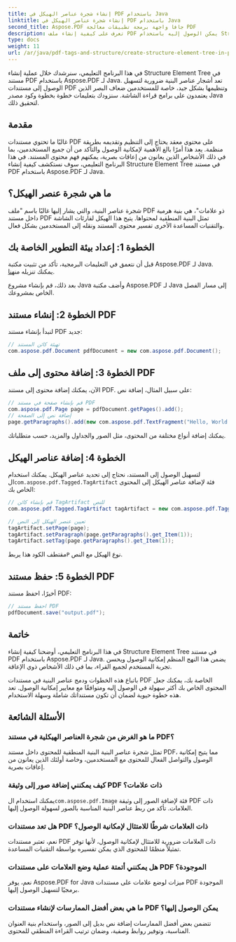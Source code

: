 ```yaml
---
title: إنشاء شجرة عناصر الهيكل في PDF باستخدام Java
linktitle: إنشاء شجرة عناصر الهيكل في PDF باستخدام Java
second_title: Aspose.PDF جافا واجهة برمجة تطبيقات معالجة PDF
description: تعرف على كيفية إنشاء ملف PDF يمكن الوصول إليه باستخدام Structure Element Tree في Java باستخدام Aspose.PDF، مما يضمن الشمولية لجميع المستخدمين.
type: docs
weight: 11
url: /ar/java/pdf-tags-and-structure/create-structure-element-tree-in-pdf-using-java/
---
```

في هذا البرنامج التعليمي، سنرشدك خلال عملية إنشاء Structure Element Tree في مستند PDF باستخدام Aspose.PDF لـ Java. تعد أشجار عناصر البنية ضرورية لتسهيل الوصول إلى مستندات PDF وتنظيمها بشكل جيد، خاصة للمستخدمين ضعاف البصر الذين يعتمدون على برامج قراءة الشاشة. سنزودك بتعليمات خطوة بخطوة وكود مصدر Java لتحقيق ذلك.

## مقدمة

غالبًا ما تحتوي مستندات PDF على محتوى معقد يحتاج إلى التنظيم وتقديمه بطريقة منظمة. يعد هذا أمرًا بالغ الأهمية لإمكانية الوصول والتأكد من أن جميع المستخدمين، بما في ذلك الأشخاص الذين يعانون من إعاقات بصرية، يمكنهم فهم محتوى المستند. في هذا البرنامج التعليمي، سوف نستكشف كيفية إنشاء Structure Element Tree في مستند PDF باستخدام Aspose.PDF لـ Java.

## ما هي شجرة عنصر الهيكل؟

شجرة عناصر البنية، والتي يشار إليها غالبًا باسم "ملف PDF ذو علامات"، هي بنية هرمية داخل مستند PDF تمثل البنية المنطقية لمحتواها. يتيح هذا الهيكل لقارئات الشاشة والتقنيات المساعدة الأخرى تفسير محتوى المستند ونقله إلى المستخدمين بشكل فعال.

## الخطوة 1: إعداد بيئة التطوير الخاصة بك

 قبل أن نتعمق في التعليمات البرمجية، تأكد من تثبيت مكتبة Aspose.PDF لـ Java. يمكنك تنزيله من[هنا](https://releases.aspose.com/pdf/java/).

بعد ذلك، قم بإنشاء مشروع Java وأضف مكتبة Aspose.PDF لـ Java إلى مسار الفصل الخاص بمشروعك.

## الخطوة 2: إنشاء مستند PDF

لنبدأ بإنشاء مستند PDF جديد:

```java
// تهيئة كائن المستند
com.aspose.pdf.Document pdfDocument = new com.aspose.pdf.Document();
```

## الخطوة 3: إضافة محتوى إلى ملف PDF

الآن، يمكنك إضافة محتوى إلى مستند PDF. على سبيل المثال، إضافة نص:

```java
// قم بإنشاء صفحة في مستند PDF
com.aspose.pdf.Page page = pdfDocument.getPages().add();
// إضافة نص إلى الصفحة
page.getParagraphs().add(new com.aspose.pdf.TextFragment("Hello, World!"));
```

يمكنك إضافة أنواع مختلفة من المحتوى، مثل الصور والجداول والمزيد، حسب متطلباتك.

## الخطوة 4: إضافة عناصر الهيكل

 لتسهيل الوصول إلى المستند، نحتاج إلى تحديد عناصر الهيكل. يمكنك استخدام ال`com.aspose.pdf.Tagged.TagArtifact` فئة لإضافة عناصر الهيكل إلى المحتوى الخاص بك:

```java
// قم بإنشاء كائن TagArtifact للنص
com.aspose.pdf.Tagged.TagArtifact tagArtifact = new com.aspose.pdf.Tagged.TagArtifact(com.aspose.pdf.Tagged.StandardStructureTypes.P);

// تعيين عنصر الهيكل إلى النص
tagArtifact.setPage(page);
tagArtifact.setParagraph(page.getParagraphs().get_Item(1));
tagArtifact.setTag(page.getParagraphs().get_Item(1));
```

 مقتطف الكود هذا يربط`P` نوع الهيكل مع النص.

## الخطوة 5: حفظ مستند PDF

أخيرًا، احفظ مستند PDF:

```java
// احفظ مستند PDF
pdfDocument.save("output.pdf");
```

## خاتمة

في هذا البرنامج التعليمي، أوضحنا كيفية إنشاء Structure Element Tree في مستند PDF باستخدام Aspose.PDF لـ Java. يضمن هذا النهج المنظم إمكانية الوصول ويحسن تجربة المستخدم لجميع القراء، بما في ذلك الأشخاص ذوي الإعاقة.

باتباع هذه الخطوات ودمج عناصر البنية في مستندات PDF الخاصة بك، يمكنك جعل المحتوى الخاص بك أكثر سهولة في الوصول إليه ومتوافقًا مع معايير إمكانية الوصول. تعد هذه خطوة حيوية لضمان أن تكون مستنداتك شاملة وسهلة الاستخدام.

## الأسئلة الشائعة

### ما هو الغرض من شجرة العناصر الهيكلية في مستند PDF؟

تمثل شجرة عناصر البنية البنية المنطقية للمحتوى داخل مستند PDF، مما يتيح إمكانية الوصول والتواصل الفعال للمحتوى مع المستخدمين، وخاصة أولئك الذين يعانون من إعاقات بصرية.

### كيف يمكنني إضافة صور إلى وثيقة PDF ذات علامات؟

 يمكنك استخدام ال`com.aspose.pdf.Image` فئة لإضافة الصور إلى وثيقة PDF ذات العلامات. تأكد من ربط عناصر البنية المناسبة بالصور لسهولة الوصول إليها.

### هل تعد مستندات PDF ذات العلامات شرطًا للامتثال لإمكانية الوصول؟

نعم، تعتبر مستندات PDF ذات العلامات ضرورية للامتثال لإمكانية الوصول، لأنها توفر تمثيلاً منظمًا للمحتوى الذي يمكن تفسيره بواسطة التقنيات المساعدة.

### هل يمكنني أتمتة عملية وضع العلامات على مستندات PDF الموجودة؟

نعم، يوفر Aspose.PDF for Java ميزات لوضع علامات على مستندات PDF الموجودة برمجيًا لتسهيل الوصول إليها.

### ما هي بعض أفضل الممارسات لإنشاء مستندات PDF يمكن الوصول إليها؟

تتضمن بعض أفضل الممارسات إضافة نص بديل إلى الصور، واستخدام بنية العنوان المناسبة، وتوفير روابط وصفية، وضمان ترتيب القراءة المنطقي للمحتوى.
